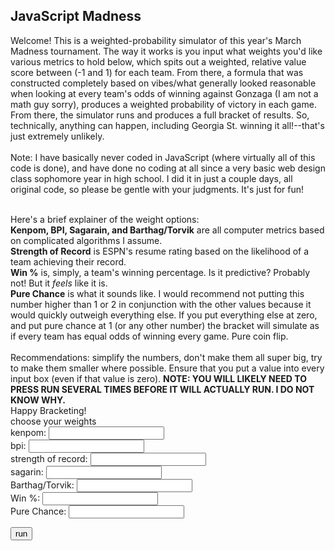 <html>
<body>

<h2>JavaScript Madness</h2>

<p>
Welcome!  This is a weighted-probability simulator of this year's March Madness tournament.  The way it works is you input what weights you'd like various metrics to hold below, which spits out a weighted, relative value score between (-1 and 1) for each team.  From there, a formula that was constructed completely based on vibes/what generally looked reasonable when looking at every team's odds of winning against Gonzaga (I am not a math guy sorry), produces a weighted probability of victory in each game.  From there, the simulator runs and produces a full bracket of results.  So, technically, anything can happen, including Georgia St. winning it all!--that's just extremely unlikely.  </br></br>
Note: I have basically never coded in JavaScript (where virtually all of this code is done), and have done no coding at all since a very basic web design class sophomore year in high school.  I did it in just a couple days, all original code, so please be gentle with your judgments.  It's just for fun! </br></br>

Here's a brief explainer of the weight options: </br>
	<b> Kenpom, BPI, Sagarain, and Barthag/Torvik</b> are all computer metrics based on complicated algorithms I assume. </br>
	<b>Strength of Record</b> is ESPN's resume rating based on the likelihood of a team achieving their record. </br>
	<b>Win %</b> is, simply, a team's winning percentage.  Is it predictive?  Probably not!  But it <i> feels </i> like it is. </br>
	<b>Pure Chance</b> is what it sounds like.  I would recommend not putting this number higher than 1 or 2 in conjunction with the other values because it would quickly outweigh everything else.  If you put everything else at zero, and put pure chance at 1 (or any other number) the bracket will simulate as if every team has equal odds of winning every game.  Pure coin flip. </br></br>
	Recommendations: simplify the numbers, don't make them all super big, try to make them smaller where possible.  Ensure that you put a value into every input box (even if that value is zero).  <b> NOTE: YOU WILL LIKELY NEED TO PRESS RUN SEVERAL TIMES BEFORE IT WILL ACTUALLY RUN.  I DO NOT KNOW WHY. </b> </br>
	Happy Bracketing! </br>
choose your weights </br>
	kenpom: <input id="k" type="number"> </br>
	bpi: <input id="b" type="number"> </br>
	strength of record: <input id="sor" type="number"> </br>
	sagarin: <input id="sag" type="number"> </br>
	Barthag/Torvik: <input id="t" type="number"> </br>
	Win %: <input id="w" type="number"> </br>
	Pure Chance: <input id="c" type="number"> </br>
</p>

<button onclick="run()">run</button> 

<p id="demo"></p>

<script>

function run() {
function value(x1, x2, x3, x4, x5, x6) {
	return (x1*k + x2*b + x3*sor + x4*sag + x5*t + x6*w + c*1)/(k*1 + b*1 + sor*1 + sag*1 + t*1 + w*1 + c*1) + 1
}
function prob(p1, p2) {
	return [((p1)/(p1 + p2))**(1 + (p1 - p2)*((p1 - p2)*3.2))]
}
var k;
k = document.getElementById("k").value;
var b;
b = document.getElementById("b").value;
var sor;
sor = document.getElementById("sor").value;
var sag;
sag = document.getElementById("sag").value;
var t;
t = document.getElementById("t").value;
var w;
w = document.getElementById("w").value;
var c;
c = document.getElementById("c").value;
const WestOne = {name: "Gonzaga", kenpom: 1, bpi: 1, sor: 0.93, sag: 1, barthag: 1, wins: 0.896552};
const WestSixteen = {name: "Georgia State", kenpom: -0.256255, bpi: -0.378571, sor: -0.38, sag: 0.152009, barthag: 0.202854, wins: 0.642857};
const WestEight = {name: "Boise State", kenpom: 0.331719, bpi: 0.107143, sor: 0.64, sag: 0.52881, barthag: 0.770234, wins: 0.794118};
const WestNine = {name: "Memphis", kenpom: 0.324052, bpi: 0.328571, sor: 0.61, sag: 0.599318, barthag: 0.821407, wins: 0.677419};
const WestFive = {name: "UCONN", kenpom: 0.449556, bpi: 0.492857, sor: 0.78, sag: 0.677407, barthag: 0.809786, wins: 0.71875};
const WestTwelve = {name: "New Mexico State", kenpom: 0.077078, bpi: -0.25, sor: 0.32, sag: 0.347991, barthag: 0.522936, wins: 0.8125};
const WestFour = {name: "Arkansas", kenpom: 0.437046, bpi: 0.414286, sor: 0.84, sag: 0.673995, barthag: 0.829969, wins: 0.757576};
const WestThirteen = {name: "Vermont", kenpom: 0.196933, bpi: 0.228571, sor: 0.29, sag: 0.370735, barthag: 0.628338, wins: 0.848485};
const WestSix = {name: "Alabama", kenpom: 0.370056, bpi: 0.378571, sor: 0.73, sag: 0.633813, barthag: 0.779409, wins: 0.59375};
const WestElevena = {name: "Rutgers", kenpom: 0.107748, bpi: 0.021429, sor: 0.46, sag: 0.453753, barthag: 0.578186, wins: 0.580645};
const WestElevenb = {name: "Notre Dame", kenpom: 0.219532, bpi: 0.164286, sor: 0.62, sag: 0.475739, barthag: 0.713354, wins: 0.6875};
const WestThree = {name: "Texas Tech", kenpom: 0.663842, bpi: 0.65, sor: 0.88, sag: 0.760425, barthag: 0.933129, wins: 0.735294};
const WestFourteen = {name: "Montana State", kenpom: -0.176755, bpi: -0.442857, sor: -0.12, sag: 0.141395, barthag: 0.16738, wins: 0.794118};
const WestSeven = {name: "Michigan State", kenpom: 0.269572, bpi: 0.257143, sor: 0.77, sag: 0.590978, barthag: 0.728848, wins: 0.647059};
const WestTen = {name: "Davidson", kenpom: 0.266747, bpi: 0.157143, sor: 0.66, sag: 0.464367, barthag: 0.683384, wins: 0.818182};
const WestTwo = {name: "Duke", kenpom: 0.626312, bpi: 0.678571, sor: 0.89, sag: 0.77862, barthag: 0.920082, wins: 0.823529};
const WestFifteen = {name: "CS Fullerton", kenpom: -0.245763, bpi: -0.507143, sor: -0.49, sag: 0.101213, barthag: -0.014475, wins: 0.677419};
const EastOne = {name: "Baylor", kenpom: .731638, bpi: .757143, sor: .96, sag: .835102, barthag: .936188, wins: .8125};
const EastSixteen = {name: "Norfolk State", kenpom: -.324455, bpi: -.364286, sor: -.19, sag: .021607, barthag: -.027523, wins: .8};
const EastEight = {name: "North Carolina", kenpom: .317191, bpi: .3, sor: .81, sag: .596285, barthag: .75474, wins: .727273};
const EastNine = {name: "Marquette", kenpom: .234463, bpi: .121429, sor: .56, sag: .485974, barthag: .672987, wins: .59375};
const EastFive = {name: "St. Mary's", kenpom: .468927, bpi: .335714, sor: .76, sag: .604246, barthag: .855657, wins: .606061};
const EastTwelvea = {name: "Indiana", kenpom: .272397, bpi: .257143, sor: .52, sag: .59022, barthag: .806728, wins: .78125};
const EastTwelveb = {name: "Wyoming", kenpom: .198144, bpi: -.2, sor: .47, sag: .375663, barthag: .609378, wins: .757576};
const EastFour = {name: "UCLA", kenpom: .672316, bpi: .685714, sor: .85, sag: .777862, barthag: .918451, wins: .78125};
const EastThirteen = {name: "Akron", kenpom: -.189669, bpi: -.192857, sor: -.12, sag: .169067, barthag: .202854, wins: .727273};
const EastSix = {name: "Texas", kenpom: .49314, bpi: .492857, sor: .75, sag: .668309, barthag: .868502, wins: .65625};
const EastEleven = {name: "Virginia Tech", kenpom: .390234, bpi: .442857, sor: .58, sag: .596664, barthag: .820387, wins: .657143};
const EastThree = {name: "Purdue", kenpom: .569007, bpi: .678571, sor: .91, sag: .795679, barthag: .907238, wins: .766667};
const EastFourteen = {name: "Yale", kenpom: -.240517, bpi: -.414286, sor: -.3, sag: .168688, barthag: .151886, wins: .6333333};
const EastSeven = {name: "Murray State", kenpom: .330912, bpi: .278571, sor: .79, sag: .423427, barthag: .71682, wins: .9375};
const EastTen = {name: "San Francisco", kenpom: .410815, bpi: .271429, sor: .5, sag: .562926, barthag: .820795, wins: .727273};
const EastTwo = {name: "Kentucky", kenpom: .742534, bpi: .792857, sor: .95, sag: .8116, barthag: .924771, wins: .787879};
const EastFifteen = {name: "St. Peter's", kenpom: -.157789, bpi: -.228571, sor: -.28, sag: .168309, barthag: .274414, wins: .633333};
const SouthOne = {name: "Arizona", kenpom: .767554, bpi: .807143, sor: .98, sag: .874526, barthag: .930479, wins: .911765};
const SouthSixteena = {name: "Bryant", kenpom: -.368846, bpi: -.478571, sor: -.29, sag: -.001137, barthag: .002446, wins: .709677};
const SouthSixteenb = {name: "Wright State", kenpom: -.365617, bpi: -.442857, sor: -.95, sag: 0.058757, barthag: -.078491, wins: .617647};
const SouthEight = {name: "Seton Hall", kenpom: .273608, bpi: .242857, sor: .69, sag: .559515, barthag: .686239, wins: .677419};
const SouthNine = {name: "TCU", kenpom: .271186, bpi: .185714, sor: .72, sag: .506444, barthag: .727829, wins: .684211};
const SouthFive = {name: "Houston", kenpom: .738902, bpi: .892857, sor: .86, sag: .808567, barthag: .96473, wins: .852941};
const SouthTwelve = {name: "UAB", kenpom: .235674, bpi: .178571, sor: .38, sag: .484458, barthag: .655657, wins: .794118};
const SouthFour = {name: "Illinois", kenpom: .460048, bpi: .542857, sor: .82, sag: .728203, barthag: .86055, wins: .709677};
const SouthThirteen = {name: "Chattanooga", kenpom: .124294, bpi: .078571, sor: .71, sag: .539424, barthag: .704383, wins: .794118};
const SouthSix = {name: "Colorado State", kenpom: .309524, bpi: -.007143, sor: .71, sag: .539424, barthag: .704383, wins: .833333};
const SouthEleven = {name: "Michigan", kenpom: .301049, bpi: .285714, sor: .55, sag: .607657, barthag: .790418, wins: .548387};
const SouthThree = {name: "Tennessee", kenpom: .688055, bpi: .8, sor: .97, sag: .788855, barthag: .931091, wins: .787879};
const SouthFourteen = {name: "Longwood", kenpom: -.230428, bpi: -.328571, sor: 0, sag: .085671, barthag: .183078, wins: .8125};
const SouthSeven = {name: "Ohio State", kenpom: .30791, bpi: .335714, sor: .65, sag: .632676, barthag: .770642, wins: .6333333};
const SouthTen = {name: "Loyola Chicago", kenpom: .383374, bpi: .335714, sor: .52, sag: .556861, barthag: .742304, wins: .78125};
const SouthTwo = {name: "Villanova", kenpom: .642454, bpi: .757143, sor: .92, sag: .778999, barthag: .912742, wins: .787879};
const SouthFifteen = {name: "Delaware", kenpom: -.238499, bpi: 0.407143, sor: -.36, sag: .129265, barthag: .219368, wins: .647059};
const MidwestOne = {name: "Kansas", kenpom: .698144, bpi: .7, sor: .99, sag: .832828, barthag: .94577, wins: .823529};
const MidwestSixteena = {name: "Texas Southern", kenpom: -.384181, bpi: -.514286, sor: -.84, sag: -.00417, barthag: -.076656, wins: .6};
const MidwestSixteenb = {name: "Texas A&M - Corpus Christi", kenpom: -.585149, bpi: 0.735714, sor: -1.07, sag: -.132676, barthag: -.322528, wins: .676471};
const MidwestEight = {name: "San Diego State", kenpom: .401937, bpi: .285714, sor: .6, sag: .559136, barthag: .798165, wins: .741935};
const MidwestNine = {name: "Creighton", kenpom: .213075, bpi: .057143, sor: .68, sag: .485974, barthag: .656269, wins: .666667};
const MidwestFive = {name: "Iowa", kenpom: .619048, bpi: .642857, sor: .83, sag: .768006, barthag: .911111, wins: .742857};
const MidwestTwelve = {name: "Richmond", kenpom: .066182, bpi: .042857, sor: .3, sag: .403715, barthag: .685005, wins: .833333};
const MidwestFour = {name: "Providence", kenpom: .229621, bpi: .207143, sor: .87, sag: .543215, barthag: .695005, wins: .833333};
const MidwestThirteen = {name: "South Dakota State", kenpom: .131154, bpi: .085714, sor: .59, sag: .3999924, barthag: .582875, wins: .882353};
const MidwestSix = {name: "LSU", kenpom: .439467, bpi: .535714, sor: .74, sag: .682335, barthag: .806723, wins: .666667};
const MidwestEleven = {name: "Iowa State", kenpom: .232446, bpi: .142857, sor: .7, sag: .465125, barthag: .68318, wins: .625};
const MidwestThree = {name: "Wisconsin", kenpom: .298224, bpi: .292857, sor: .9, sag: .595527, barthag: .773293, wins: .774194};
const MidwestFourteen = {name: "Colgate", kenpom: -.16021, bpi: -.207143, sor: -.53, sag: .182335, barthag: .221203, wins: .676471};
const MidwestSeven = {name: "USC", kenpom: .252623, bpi: .214286, sor: .8, sag: .576573, barthag: .649541, wins: .757576};
const MidwestTen = {name: "Miami (Fl)", kenpom: .178773, bpi: .1, sor: .67, sag: .431766, barthag: .661366, wins: .714286};
const MidwestTwo = {name: "Auburn", kenpom: .656174, bpi: .657143, sor: .94, sag: .764973, barthag: .911315, wins: .84375};
const MidwestFifteen = {name: "Jacksonville State", kenpom: -.240113, bpi: -.307143, sor: -.4, sag: .142153, barthag: .155148, wins: .677419};
let W1n = WestOne.name;
let W1kp = WestOne.kenpom;
let W1bpi = WestOne.bpi;
let W1sor = WestOne.sor;
let W1sag = WestOne.sag;
let W1barthag = WestOne.barthag;
let W1wins = WestOne.wins;
let W1val = value(W1kp, W1bpi, W1sor, W1sag, W1barthag, W1wins);
let W16n = WestSixteen.name;
let W16kp = WestSixteen.kenpom;
let W16bpi = WestSixteen.bpi;
let W16sor = WestSixteen.sor;
let W16sag = WestSixteen.sag;
let W16barthag = WestSixteen.barthag;
let W16wins = WestSixteen.wins;
let W16val = value(W16kp, W16bpi, W16sor, W16sag, W16barthag, W16wins);
let W8n = WestEight.name;
let W8kp = WestEight.kenpom;
let W8bpi = WestEight.bpi;
let W8sor = WestEight.sor;
let W8sag = WestEight.sag;
let W8barthag = WestEight.barthag;
let W8wins = WestEight.wins;
let W8val = value(W8kp, W8bpi, W8sor, W8sag, W8barthag, W8wins);
let W9n = WestNine.name;
let W9kp = WestNine.kenpom;
let W9bpi = WestNine.bpi;
let W9sor = WestNine.sor;
let W9sag = WestNine.sag;
let W9barthag = WestNine.barthag;
let W9wins = WestNine.wins;
let W9val = value(W9kp, W9bpi, W9sor, W9sag, W9barthag, W9wins);
let W5n = WestFive.name;
let W5kp = WestFive.kenpom;
let W5bpi = WestFive.bpi;
let W5sor = WestFive.sor;
let W5sag = WestFive.sag;
let W5barthag = WestFive.barthag;
let W5wins = WestFive.wins;
let W5val = value(W5kp, W5bpi, W5sor, W5sag, W5barthag, W5wins);
let W12n = WestTwelve.name;
let W12kp = WestTwelve.kenpom;
let W12bpi = WestTwelve.bpi;
let W12sor = WestTwelve.sor;
let W12sag = WestTwelve.sag;
let W12barthag = WestTwelve.barthag;
let W12wins = WestTwelve.wins;
let W12val = value(W12kp, W12bpi, W12sor, W12sag, W12barthag, W12wins);
let W4n = WestFour.name;
let W4kp = WestFour.kenpom;
let W4bpi = WestFour.bpi;
let W4sor = WestFour.sor;
let W4sag = WestFour.sag;
let W4barthag = WestFour.barthag;
let W4wins = WestFour.wins;
let W4val = value(W4kp, W4bpi, W4sor, W4sag, W4barthag, W4wins);
let W13n = WestThirteen.name;
let W13kp = WestThirteen.kenpom;
let W13bpi = WestThirteen.bpi;
let W13sor = WestThirteen.sor;
let W13sag = WestThirteen.sag;
let W13barthag = WestThirteen.barthag;
let W13wins = WestThirteen.wins;
let W13val = value(W13kp, W13bpi, W13sor, W13sag, W13barthag, W13wins);
let W6n = WestSix.name;
let W6kp = WestSix.kenpom;
let W6bpi = WestSix.bpi;
let W6sor = WestSix.sor;
let W6sag = WestSix.sag;
let W6barthag = WestSix.barthag;
let W6wins = WestSix.wins;
let W6val = value(W6kp, W6bpi, W6sor, W6sag, W6barthag, W6wins);
let W11an = WestElevena.name;
let W11akp = WestElevena.kenpom;
let W11abpi = WestElevena.bpi;
let W11asor = WestElevena.sor;
let W11asag = WestElevena.sag;
let W11abarthag = WestElevena.barthag;
let W11awins = WestElevena.wins;
let W11aval = value(W11akp, W11abpi, W11asor, W11asag, W11abarthag, W11awins);
let W11bn = WestElevenb.name;
let W11bkp = WestElevenb.kenpom;
let W11bbpi = WestElevenb.bpi;
let W11bsor = WestElevenb.sor;
let W11bsag = WestElevenb.sag;
let W11bbarthag = WestElevenb.barthag;
let W11bwins = WestElevenb.wins;
let W11bval = value(W11bkp, W11bbpi, W11bsor, W11bsag, W11bbarthag, W11bwins);
let W3n = WestThree.name;
let W3kp = WestThree.kenpom;
let W3bpi = WestThree.bpi;
let W3sor = WestThree.sor;
let W3sag = WestThree.sag;
let W3barthag = WestThree.barthag;
let W3wins = WestThree.wins;
let W3val = value(W3kp, W3bpi, W3sor, W3sag, W3barthag, W3wins);
let W14n = WestFourteen.name;
let W14kp = WestFourteen.kenpom;
let W14bpi = WestFourteen.bpi;
let W14sor = WestFourteen.sor;
let W14sag = WestFourteen.sag;
let W14barthag = WestFourteen.barthag;
let W14wins = WestFourteen.wins;
let W14val = value(W14kp, W14bpi, W14sor, W14sag, W14barthag, W14wins);
let W7n = WestSeven.name;
let W7kp = WestSeven.kenpom;
let W7bpi = WestSeven.bpi;
let W7sor = WestSeven.sor;
let W7sag = WestSeven.sag;
let W7barthag = WestSeven.barthag;
let W7wins = WestSeven.wins;
let W7val = value(W7kp, W7bpi, W7sor, W7sag, W7barthag, W7wins);
let W10n = WestTen.name;
let W10kp = WestTen.kenpom;
let W10bpi = WestTen.bpi;
let W10sor = WestTen.sor;
let W10sag = WestTen.sag;
let W10barthag = WestTen.barthag;
let W10wins = WestTen.wins;
let W10val = value(W10kp, W10bpi, W10sor, W10sag, W10barthag, W10wins);
let W2n = WestTwo.name;
let W2kp = WestTwo.kenpom;
let W2bpi = WestTwo.bpi;
let W2sor = WestTwo.sor;
let W2sag = WestTwo.sag;
let W2barthag = WestTwo.barthag;
let W2wins = WestTwo.wins;
let W2val = value(W2kp, W2bpi, W2sor, W2sag, W2barthag, W2wins);
let W15n = WestFifteen.name;
let W15kp = WestFifteen.kenpom;
let W15bpi = WestFifteen.bpi;
let W15sor = WestFifteen.sor;
let W15sag = WestFifteen.sag;
let W15barthag = WestFifteen.barthag;
let W15wins = WestFifteen.wins;
let W15val = value(W15kp, W15bpi, W15sor, W15sag, W15barthag, W15wins);

let E1n = EastOne.name;
let E1kp = EastOne.kenpom;
let E1bpi = EastOne.bpi;
let E1sor = EastOne.sor;
let E1sag = EastOne.sag;
let E1barthag = EastOne.barthag;
let E1wins = EastOne.wins;
let E1val = value(E1kp, E1bpi, E1sor, E1sag, E1barthag, E1wins);
let E16n = EastSixteen.name;
let E16kp = EastSixteen.kenpom;
let E16bpi = EastSixteen.bpi;
let E16sor = EastSixteen.sor;
let E16sag = EastSixteen.sag;
let E16barthag = EastSixteen.barthag;
let E16wins = EastSixteen.wins;
let E16val = value(E16kp, E16bpi, E16sor, E16sag, E16barthag, E16wins);
let E8n = EastEight.name;
let E8kp = EastEight.kenpom;
let E8bpi = EastEight.bpi;
let E8sor = EastEight.sor;
let E8sag = EastEight.sag;
let E8barthag = EastEight.barthag;
let E8wins = EastEight.wins;
let E8val = value(E8kp, E8bpi, E8sor, E8sag, E8barthag, E8wins);
let E9n = EastNine.name;
let E9kp = EastNine.kenpom;
let E9bpi = EastNine.bpi;
let E9sor = EastNine.sor;
let E9sag = EastNine.sag;
let E9barthag = EastNine.barthag;
let E9wins = EastNine.wins;
let E9val = value(E9kp, E9bpi, E9sor, E9sag, E9barthag, E9wins);
let E5n = EastFive.name;
let E5kp = EastFive.kenpom;
let E5bpi = EastFive.bpi;
let E5sor = EastFive.sor;
let E5sag = EastFive.sag;
let E5barthag = EastFive.barthag;
let E5wins = EastFive.wins;
let E5val = value(E5kp, E5bpi, E5sor, E5sag, E5barthag, E5wins);
let E12an = EastTwelvea.name;
let E12akp = EastTwelvea.kenpom;
let E12abpi = EastTwelvea.bpi;
let E12asor = EastTwelvea.sor;
let E12asag = EastTwelvea.sag;
let E12abarthag = EastTwelvea.barthag;
let E12awins = EastTwelvea.wins;
let E12aval = value(E12akp, E12abpi, E12asor, E12asag, E12abarthag, E12awins);
let E12bn = EastTwelveb.name;
let E12bkp = EastTwelveb.kenpom;
let E12bbpi = EastTwelveb.bpi;
let E12bsor = EastTwelveb.sor;
let E12bsag = EastTwelveb.sag;
let E12bbarthag = EastTwelveb.barthag;
let E12bwins = EastTwelveb.wins;
let E12bval = value(E12bkp, E12bbpi, E12bsor, E12bsag, E12bbarthag, E12bwins);
let E4n = EastFour.name;
let E4kp = EastFour.kenpom;
let E4bpi = EastFour.bpi;
let E4sor = EastFour.sor;
let E4sag = EastFour.sag;
let E4barthag = EastFour.barthag;
let E4wins = EastFour.wins;
let E4val = value(E4kp, E4bpi, E4sor, E4sag, E4barthag, E4wins);
let E13n = EastThirteen.name;
let E13kp = EastThirteen.kenpom;
let E13bpi = EastThirteen.bpi;
let E13sor = EastThirteen.sor;
let E13sag = EastThirteen.sag;
let E13barthag = EastThirteen.barthag;
let E13wins = EastThirteen.wins;
let E13val = value(E13kp, E13bpi, E13sor, E13sag, E13barthag, E13wins);
let E6n = EastSix.name;
let E6kp = EastSix.kenpom;
let E6bpi = EastSix.bpi;
let E6sor = EastSix.sor;
let E6sag = EastSix.sag;
let E6barthag = EastSix.barthag;
let E6wins = EastSix.wins;
let E6val = value(E6kp, E6bpi, E6sor, E6sag, E6barthag, E6wins);
let E11n = EastEleven.name;
let E11kp = EastEleven.kenpom;
let E11bpi = EastEleven.bpi;
let E11sor = EastEleven.sor;
let E11sag = EastEleven.sag;
let E11barthag = EastEleven.barthag;
let E11wins = EastEleven.wins;
let E11val = value(E11kp, E11bpi, E11sor, E11sag, E11barthag, E11wins);
let E3n = EastThree.name;
let E3kp = EastThree.kenpom;
let E3bpi = EastThree.bpi;
let E3sor = EastThree.sor;
let E3sag = EastThree.sag;
let E3barthag = EastThree.barthag;
let E3wins = EastThree.wins;
let E3val = value(E3kp, E3bpi, E3sor, E3sag, E3barthag, E3wins);
let E14n = EastFourteen.name;
let E14kp = EastFourteen.kenpom;
let E14bpi = EastFourteen.bpi;
let E14sor = EastFourteen.sor;
let E14sag = EastFourteen.sag;
let E14barthag = EastFourteen.barthag;
let E14wins = EastFourteen.wins;
let E14val = value(E14kp, E14bpi, E14sor, E14sag, E14barthag, E14wins);
let E7n = EastSeven.name;
let E7kp = EastSeven.kenpom;
let E7bpi = EastSeven.bpi;
let E7sor = EastSeven.sor;
let E7sag = EastSeven.sag;
let E7barthag = EastSeven.barthag;
let E7wins = EastSeven.wins;
let E7val = value(E7kp, E7bpi, E7sor, E7sag, E7barthag, E7wins);
let E10n = EastTen.name;
let E10kp = EastTen.kenpom;
let E10bpi = EastTen.bpi;
let E10sor = EastTen.sor;
let E10sag = EastTen.sag;
let E10barthag = EastTen.barthag;
let E10wins = EastTen.wins;
let E10val = value(E10kp, E10bpi, E10sor, E10sag, E10barthag, E10wins);
let E2n = EastTwo.name;
let E2kp = EastTwo.kenpom;
let E2bpi = EastTwo.bpi;
let E2sor = EastTwo.sor;
let E2sag = EastTwo.sag;
let E2barthag = EastTwo.barthag;
let E2wins = EastTwo.wins;
let E2val = value(E2kp, E2bpi, E2sor, E2sag, E2barthag, E2wins);
let E15n = EastFifteen.name;
let E15kp = EastFifteen.kenpom;
let E15bpi = EastFifteen.bpi;
let E15sor = EastFifteen.sor;
let E15sag = EastFifteen.sag;
let E15barthag = EastFifteen.barthag;
let E15wins = EastFifteen.wins;
let E15val = value(E15kp, E15bpi, E15sor, E15sag, E15barthag, E15wins);
let S1n = SouthOne.name;
let S1kp = SouthOne.kenpom;
let S1bpi = SouthOne.bpi;
let S1sor = SouthOne.sor;
let S1sag = SouthOne.sag;
let S1barthag = SouthOne.barthag;
let S1wins = SouthOne.wins;
let S1val = value(S1kp, S1bpi, S1sor, S1sag, S1barthag, S1wins);
let S16an = SouthSixteena.name;
let S16akp = SouthSixteena.kenpom;
let S16abpi = SouthSixteena.bpi;
let S16asor = SouthSixteena.sor;
let S16asag = SouthSixteena.sag;
let S16abarthag = SouthSixteena.barthag;
let S16awins = SouthSixteena.wins;
let S16aval = value(S16akp, S16abpi, S16asor, S16asag, S16abarthag, S16awins);
let S16bn = SouthSixteenb.name;
let S16bkp = SouthSixteenb.kenpom;
let S16bbpi = SouthSixteenb.bpi;
let S16bsor = SouthSixteenb.sor;
let S16bsag = SouthSixteenb.sag;
let S16bbarthag = SouthSixteenb.barthag;
let S16bwins = SouthSixteenb.wins;
let S16bval = value(S16bkp, S16bbpi, S16bsor, S16bsag, S16bbarthag, S16bwins);
let S8n = SouthEight.name;
let S8kp = SouthEight.kenpom;
let S8bpi = SouthEight.bpi;
let S8sor = SouthEight.sor;
let S8sag = SouthEight.sag;
let S8barthag = SouthEight.barthag;
let S8wins = SouthEight.wins;
let S8val = value(S8kp, S8bpi, S8sor, S8sag, S8barthag, S8wins);
let S9n = SouthNine.name;
let S9kp = SouthNine.kenpom;
let S9bpi = SouthNine.bpi;
let S9sor = SouthNine.sor;
let S9sag = SouthNine.sag;
let S9barthag = SouthNine.barthag;
let S9wins = SouthNine.wins;
let S9val = value(S9kp, S9bpi, S9sor, S9sag, S9barthag, S9wins);
let S5n = SouthFive.name;
let S5kp = SouthFive.kenpom;
let S5bpi = SouthFive.bpi;
let S5sor = SouthFive.sor;
let S5sag = SouthFive.sag;
let S5barthag = SouthFive.barthag;
let S5wins = SouthFive.wins;
let S5val = value(S5kp, S5bpi, S5sor, S5sag, S5barthag, S5wins);
let S12n = SouthTwelve.name;
let S12kp = SouthTwelve.kenpom;
let S12bpi = SouthTwelve.bpi;
let S12sor = SouthTwelve.sor;
let S12sag = SouthTwelve.sag;
let S12barthag = SouthTwelve.barthag;
let S12wins = SouthTwelve.wins;
let S12val = value(S12kp, S12bpi, S12sor, S12sag, S12barthag, S12wins);
let S4n = SouthFour.name;
let S4kp = SouthFour.kenpom;
let S4bpi = SouthFour.bpi;
let S4sor = SouthFour.sor;
let S4sag = SouthFour.sag;
let S4barthag = SouthFour.barthag;
let S4wins = SouthFour.wins;
let S4val = value(S4kp, S4bpi, S4sor, S4sag, S4barthag, S4wins);
let S13n = SouthThirteen.name;
let S13kp = SouthThirteen.kenpom;
let S13bpi = SouthThirteen.bpi;
let S13sor = SouthThirteen.sor;
let S13sag = SouthThirteen.sag;
let S13barthag = SouthThirteen.barthag;
let S13wins = SouthThirteen.wins;
let S13val = value(S13kp, S13bpi, S13sor, S13sag, S13barthag, S13wins);
let S6n = SouthSix.name;
let S6kp = SouthSix.kenpom;
let S6bpi = SouthSix.bpi;
let S6sor = SouthSix.sor;
let S6sag = SouthSix.sag;
let S6barthag = SouthSix.barthag;
let S6wins = SouthSix.wins;
let S6val = value(S6kp, S6bpi, S6sor, S6sag, S6barthag, S6wins);
let S11n = SouthEleven.name;
let S11kp = SouthEleven.kenpom;
let S11bpi = SouthEleven.bpi;
let S11sor = SouthEleven.sor;
let S11sag = SouthEleven.sag;
let S11barthag = SouthEleven.barthag;
let S11wins = SouthEleven.wins;
let S11val = value(S11kp, S11bpi, S11sor, S11sag, S11barthag, S11wins);
let S3n = SouthThree.name;
let S3kp = SouthThree.kenpom;
let S3bpi = SouthThree.bpi;
let S3sor = SouthThree.sor;
let S3sag = SouthThree.sag;
let S3barthag = SouthThree.barthag;
let S3wins = SouthThree.wins;
let S3val = value(S3kp, S3bpi, S3sor, S3sag, S3barthag, S3wins);
let S14n = SouthFourteen.name;
let S14kp = SouthFourteen.kenpom;
let S14bpi = SouthFourteen.bpi;
let S14sor = SouthFourteen.sor;
let S14sag = SouthFourteen.sag;
let S14barthag = SouthFourteen.barthag;
let S14wins = SouthFourteen.wins;
let S14val = value(S14kp, S14bpi, S14sor, S14sag, S14barthag, S14wins);
let S7n = SouthSeven.name;
let S7kp = SouthSeven.kenpom;
let S7bpi = SouthSeven.bpi;
let S7sor = SouthSeven.sor;
let S7sag = SouthSeven.sag;
let S7barthag = SouthSeven.barthag;
let S7wins = SouthSeven.wins;
let S7val = value(S7kp, S7bpi, S7sor, S7sag, S7barthag, S7wins);
let S10n = SouthTen.name;
let S10kp = SouthTen.kenpom;
let S10bpi = SouthTen.bpi;
let S10sor = SouthTen.sor;
let S10sag = SouthTen.sag;
let S10barthag = SouthTen.barthag;
let S10wins = SouthTen.wins;
let S10val = value(S10kp, S10bpi, S10sor, S10sag, S10barthag, S10wins);
let S2n = SouthTwo.name;
let S2kp = SouthTwo.kenpom;
let S2bpi = SouthTwo.bpi;
let S2sor = SouthTwo.sor;
let S2sag = SouthTwo.sag;
let S2barthag = SouthTwo.barthag;
let S2wins = SouthTwo.wins;
let S2val = value(S2kp, S2bpi, S2sor, S2sag, S2barthag, S2wins);
let S15n = SouthFifteen.name;
let S15kp = SouthFifteen.kenpom;
let S15bpi = SouthFifteen.bpi;
let S15sor = SouthFifteen.sor;
let S15sag = SouthFifteen.sag;
let S15barthag = SouthFifteen.barthag;
let S15wins = SouthFifteen.wins;
let S15val = value(S15kp, S15bpi, S15sor, S15sag, S15barthag, S15wins);
let MW1n = MidwestOne.name;
let MW1kp = MidwestOne.kenpom;
let MW1bpi = MidwestOne.bpi;
let MW1sor = MidwestOne.sor;
let MW1sag = MidwestOne.sag;
let MW1barthag = MidwestOne.barthag;
let MW1wins = MidwestOne.wins;
let MW1val = value(S1kp, MW1bpi, MW1sor, MW1sag, MW1barthag, MW1wins);
let MW16an = MidwestSixteena.name;
let MW16akp = MidwestSixteena.kenpom;
let MW16abpi = MidwestSixteena.bpi;
let MW16asor = MidwestSixteena.sor;
let MW16asag = MidwestSixteena.sag;
let MW16abarthag = MidwestSixteena.barthag;
let MW16awins = MidwestSixteena.wins;
let MW16aval = value(MW16akp, MW16abpi, MW16asor, MW16asag, MW16abarthag, MW16awins);
let MW16bn = MidwestSixteenb.name;
let MW16bkp = MidwestSixteenb.kenpom;
let MW16bbpi = MidwestSixteenb.bpi;
let MW16bsor = MidwestSixteenb.sor;
let MW16bsag = MidwestSixteenb.sag;
let MW16bbarthag = MidwestSixteenb.barthag;
let MW16bwins = MidwestSixteenb.wins;
let MW16bval = value(MW16bkp, MW16bbpi, MW16bsor, MW16bsag, MW16bbarthag, MW16bwins);
let MW8n = MidwestEight.name;
let MW8kp = MidwestEight.kenpom;
let MW8bpi = MidwestEight.bpi;
let MW8sor = MidwestEight.sor;
let MW8sag = MidwestEight.sag;
let MW8barthag = MidwestEight.barthag;
let MW8wins = MidwestEight.wins;
let MW8val = value(MW8kp, MW8bpi, MW8sor, MW8sag, MW8barthag, MW8wins);
let MW9n = MidwestNine.name;
let MW9kp = MidwestNine.kenpom;
let MW9bpi = MidwestNine.bpi;
let MW9sor = MidwestNine.sor;
let MW9sag = MidwestNine.sag;
let MW9barthag = MidwestNine.barthag;
let MW9wins = MidwestNine.wins;
let MW9val = value(MW9kp, MW9bpi, MW9sor, MW9sag, MW9barthag, MW9wins);
let MW5n = MidwestFive.name;
let MW5kp = MidwestFive.kenpom;
let MW5bpi = MidwestFive.bpi;
let MW5sor = MidwestFive.sor;
let MW5sag = MidwestFive.sag;
let MW5barthag = MidwestFive.barthag;
let MW5wins = MidwestFive.wins;
let MW5val = value(MW5kp, MW5bpi, MW5sor, MW5sag, MW5barthag, MW5wins);
let MW12n = MidwestTwelve.name;
let MW12kp = MidwestTwelve.kenpom;
let MW12bpi = MidwestTwelve.bpi;
let MW12sor = MidwestTwelve.sor;
let MW12sag = MidwestTwelve.sag;
let MW12barthag = MidwestTwelve.barthag;
let MW12wins = MidwestTwelve.wins;
let MW12val = value(MW12kp, MW12bpi, MW12sor, MW12sag, MW12barthag, MW12wins);
let MW4n = MidwestFour.name;
let MW4kp = MidwestFour.kenpom;
let MW4bpi = MidwestFour.bpi;
let MW4sor = MidwestFour.sor;
let MW4sag = MidwestFour.sag;
let MW4barthag = MidwestFour.barthag;
let MW4wins = MidwestFour.wins;
let MW4val = value(MW4kp, MW4bpi, MW4sor, MW4sag, MW4barthag, MW4wins);
let MW13n = MidwestThirteen.name;
let MW13kp = MidwestThirteen.kenpom;
let MW13bpi = MidwestThirteen.bpi;
let MW13sor = MidwestThirteen.sor;
let MW13sag = MidwestThirteen.sag;
let MW13barthag = MidwestThirteen.barthag;
let MW13wins = MidwestThirteen.wins;
let MW13val = value(MW13kp, MW13bpi, MW13sor, MW13sag, MW13barthag, MW13wins);
let MW6n = MidwestSix.name;
let MW6kp = MidwestSix.kenpom;
let MW6bpi = MidwestSix.bpi;
let MW6sor = MidwestSix.sor;
let MW6sag = MidwestSix.sag;
let MW6barthag = MidwestSix.barthag;
let MW6wins = MidwestSix.wins;
let MW6val = value(MW6kp, MW6bpi, MW6sor, MW6sag, MW6barthag, MW6wins);
let MW11n = MidwestEleven.name;
let MW11kp = MidwestEleven.kenpom;
let MW11bpi = MidwestEleven.bpi;
let MW11sor = MidwestEleven.sor;
let MW11sag = MidwestEleven.sag;
let MW11barthag = MidwestEleven.barthag;
let MW11wins = MidwestEleven.wins;
let MW11val = value(MW11kp, MW11bpi, MW11sor, MW11sag, MW11barthag, MW11wins);
let MW3n = MidwestThree.name;
let MW3kp = MidwestThree.kenpom;
let MW3bpi = MidwestThree.bpi;
let MW3sor = MidwestThree.sor;
let MW3sag = MidwestThree.sag;
let MW3barthag = MidwestThree.barthag;
let MW3wins = MidwestThree.wins;
let MW3val = value(MW3kp, MW3bpi, MW3sor, MW3sag, MW3barthag, MW3wins);
let MW14n = MidwestFourteen.name;
let MW14kp = MidwestFourteen.kenpom;
let MW14bpi = MidwestFourteen.bpi;
let MW14sor = MidwestFourteen.sor;
let MW14sag = MidwestFourteen.sag;
let MW14barthag = MidwestFourteen.barthag;
let MW14wins = MidwestFourteen.wins;
let MW14val = value(MW14kp, MW14bpi, MW14sor, MW14sag, MW14barthag, MW14wins);
let MW7n = MidwestSeven.name;
let MW7kp = MidwestSeven.kenpom;
let MW7bpi = MidwestSeven.bpi;
let MW7sor = MidwestSeven.sor;
let MW7sag = MidwestSeven.sag;
let MW7barthag = MidwestSeven.barthag;
let MW7wins = MidwestSeven.wins;
let MW7val = value(MW7kp, MW7bpi, MW7sor, MW7sag, MW7barthag, MW7wins);
let MW10n = MidwestTen.name;
let MW10kp = MidwestTen.kenpom;
let MW10bpi = MidwestTen.bpi;
let MW10sor = MidwestTen.sor;
let MW10sag = MidwestTen.sag;
let MW10barthag = MidwestTen.barthag;
let MW10wins = MidwestTen.wins;
let MW10val = value(MW10kp, MW10bpi, MW10sor, MW10sag, MW10barthag, MW10wins);
let MW2n = MidwestTwo.name;
let MW2kp = MidwestTwo.kenpom;
let MW2bpi = MidwestTwo.bpi;
let MW2sor = MidwestTwo.sor;
let MW2sag = MidwestTwo.sag;
let MW2barthag = MidwestTwo.barthag;
let MW2wins = MidwestTwo.wins;
let MW2val = value(MW2kp, MW2bpi, MW2sor, MW2sag, MW2barthag, MW2wins);
let MW15n = MidwestFifteen.name;
let MW15kp = MidwestFifteen.kenpom;
let MW15bpi = MidwestFifteen.bpi;
let MW15sor = MidwestFifteen.sor;
let MW15sag = MidwestFifteen.sag;
let MW15barthag = MidwestFifteen.barthag;
let MW15wins = MidwestFifteen.wins;
let MW15val = value(MW15kp, MW15bpi, MW15sor, MW15sag, MW15barthag, MW15wins);

let rn0 = [Math.random()];
if (W11aval < W11bval) {
	var r0 = prob(W11aval, W11bval)
	if (r0 > rn0) {
	var winwplayinn = W11an;
	var winwplayinval = W11aval;
	var losswplayinn = W11bn;
} else {
	var winwplayinn = W11bn;
	var winwplayinval = W11bval;
	var losswplayinn = W11an;
}
} else {
	var r0 = prob(W11bval, W11aval)
	if (rn0 > r0) {
	var winwplayinn = W11an;
	var winwplayinval = W11aval;
	var losswplayinn = W11bn;
} else {
	var winwplayinn = W11bn;
	var winwplayinval = W11bval;
	var losswplayinn = W11an;
}
}

let rn1 = [Math.random()];
if (W1val < W16val) {
	var r1 = prob(W1val, W16val)
	if (r1 > rn1) {
	var winw116n = W1n;
	var winw116val = W1val;
	var lossw116n = W16n;
} else {
	var winw116n = W16n;
	var winw116val = W16val;
	var lossw116n = W1n;
}
} else {
	var r1 = prob(W16val, W1val)
	if (rn1 > r1) {
	var winw116n = W1n;
	var winw116val = W1val;
	var lossw116n = W16n;
} else {
	var winw116n = W16n;
	var winw116val = W16val;
	var lossw116n = W1n;
}
}
let rn2 = [Math.random()];
if (W8val < W9val) {
	var r2 = prob(W8val, W9val)
	if (r2 > rn2) {
	var winw89n = W8n;
	var winw89val = W8val;
	var lossw89n = W9n;
} else {
	var winw89n = W9n;
	var winw89val = W9val;
	var lossw89n = W8n;
}
} else {
	var r2 = prob(W9val, W8val)
	if (rn2 > r2) {
	var winw89n = W8n;
	var winw89val = W8val;
	var lossw89n = W9n;
} else {
	var winw89n = W9n;
	var winw89val = W9val;
	var lossw89n = W8n;
}
}
let rn3 = [Math.random()];
if (W5val < W12val) {
	var r3 = prob(W5val, W12val)
	if (r3 > rn3) {
	var winw512n = W5n;
	var winw512val = W5val;
	var lossw512n = W12n;
} else {
	var winw512n = W12n;
	var winw512val = W12val;
	var lossw512n = W5n;
}
} else {
	var r3 = prob(W12val, W5val)
	if (rn3 > r3) {
	var winw512n = W5n;
	var winw512val = W5val;
	var lossw512n = W12n;
} else {
	var winw512n = W12n;
	var winw512val = W12val;
	var lossw512n = W5n;
}
}
let rn4 = [Math.random()];
if (W4val < W13val) {
	var r4 = prob(W4val, W1val)
	if (r4 > rn4) {
	var winw413n = W4n;
	var winw413val = W4val;
	var lossw413n = W13n;
} else {
	var winw413n = W13n;
	var winw413val = W13val;
	var lossw413n = W4n;
}
} else {
	var r4 = prob(W13val, W4val)
	if (rn4 > r4) {
	var winw413n = W4n;
	var winw413val = W4val;
	var lossw413n = W13n;
} else {
	var winw413n = W13n;
	var winw413val = W13val;
	var lossw413n = W4n;
}
}
let rn5 = [Math.random()];
if (W6val < winwplayinval) {
	var r5 = prob(W6val, winwplayinval)
	if (r5 > rn5) {
	var winw611n = W6n;
	var winw611val = W6val;
	var lossw611n = winwplayinn;
} else {
	var winw611n = winwplayinn;
	var winw611val = winwplayinval;
	var lossw611n = W6n;
}
} else {
	var r5 = prob(winwplayinval, W6val)
	if (rn5 > r5) {
	var winw611n = W6n;
	var winw611val = W6val;
	var lossw611n = winwplayinn;
} else {
	var winw611n = winwplayinn;
	var winw611val = winwplayinval;
	var lossw611n = W6n;
}
}
let rn6 = [Math.random()];
if (W3val < W14val) {
	var r6 = prob(W3val, W14val)
	if (r6 > rn6) {
	var winw314n = W3n;
	var winw314val = W3val;
	var lossw314n = W14n;
} else {
	var winw314n = W14n;
	var winw314val = W14val;
	var lossw314n = W3n;
}
} else {
	var r6 = prob(W14val, W3val)
	if (rn6 > r6) {
	var winw314n = W3n;
	var winw314val = W3val;
	var lossw314n = W14n;
} else {
	var winw314n = W14n;
	var winw314val = W14val;
	var lossw314n = W3n;
}
}
let rn7 = [Math.random()];
if (W7val < W10val) {
	var r7 = prob(W7val, W10val)
	if (r7 > rn7) {
	var winw710n = W7n;
	var winw710val = W7val;
	var lossw710n = W10n;
} else {
	var winw710n = W10n;
	var winw710val = W10val;
	var lossw710n = W7n;
}
} else {
	var r7 = prob(W10val, W7val)
	if (rn7 > r7) {
	var winw710n = W7n;
	var winw710val = W7val;
	var lossw710n = W10n;
} else {
	var winw710n = W10n;
	var winw710val = W10val;
	var lossw710n = W7n;
}
}
let rn8 = [Math.random()];
if (W2val < W15val) {
	var r8 = prob(W2val, W15val)
	if (r8 > rn8) {
	var winw215n = W2n;
	var winw215val = W2val;
	var lossw215n = W15n;
} else {
	var winw215n = W15n;
	var winw215val = W15val;
	var lossw215n = W2n;
}
} else {
	var r8 = prob(W15val, W2val)
	if (rn8 > r8) {
	var winw215n = W2n;
	var winw215val = W2val;
	var lossw215n = W15n;
} else {
	var winw215n = W15n;
	var winw215val = W15val;
	var lossw215n = W2n;
}
}

let rn9 = [Math.random()];
if (winw116val < winw89val) {
	var r9 = prob(winw116val, winw89val)
	if (r9 > rn9) {
	var winw18n = winw116n;
	var winw18val = winw116val;
	var lossw18n = winw89n;
} else {
	var winw18n = winw89n;
	var winw18val = winw89val;
	var lossw18n = winw116n;
}
} else {
	var r9 = prob(winw89val, winw116val)
	if (rn9 > r9) {
	var winw18n = winw116n;
	var winw18val = winw116val;
	var lossw18n = winw89n;
} else {
	var winw18n = winw89n;
	var winw18val = winw89val;
	var lossw18n = winw116n;
}
}
let rn10 = [Math.random()];
if (winw512val < winw413val) {
	var r10 = prob(winw512val, winw413val)
	if (r10 > rn10) {
	var winw45n = winw512n;
	var winw45val = winw512val;
	var lossw45n = winw413n;
} else {
	var winw45n = winw413n;
	var winw45val = winw413val;
	var lossw45n = winw512n;
}
} else {
	var r10 = prob(winw413val, winw512val)
	if (rn10 > r10) {
	var winw45n = winw512n;
	var winw45val = winw512val;
	var lossw45n = winw413n;
} else {
	var winw45n = winw413n;
	var winw45val = winw413val;
	var lossw45n = winw512n;
}
}
let rn11 = [Math.random()];
if (winw611val < winw314val) {
	var r11 = prob(winw611val, winw314val)
	if (r11 > rn11) {
	var winw36n = winw611n;
	var winw36val = winw611val;
	var lossw36n = winw314n;
} else {
	var winw36n = winw314n;
	var winw36val = winw314val;
	var lossw36n = winw611n;
}
} else {
	var r11 = prob(winw314val, winw611val)
	if (rn11 > r11) {
	var winw36n = winw611n;
	var winw36val = winw611val;
	var lossw36n = winw314n;
} else {
	var winw36n = winw314n;
	var winw36val = winw314val;
	var lossw36n = winw611n;
}
}
let rn12 = [Math.random()];
if (winw710val < winw215val) {
	var r12 = prob(winw710val, winw215val)
	if (r12 > rn12) {
	var winw27n = winw710n;
	var winw27val = winw710val;
	var lossw27n = winw215n;
} else {
	var winw27n = winw215n;
	var winw27val = winw215val;
	var lossw27n = winw710n;
}
} else {
	var r12 = prob(winw215val, winw710val)
	if (rn12 > r12) {
	var winw27n = winw710n;
	var winw27val = winw710val;
	var lossw27n = winw215n;
} else {
	var winw27n = winw215n;
	var winw27val = winw215val;
	var lossw27n = winw710n;
}
}

let rn13 = [Math.random()];
if (winw18val < winw45val) {
	var r13 = prob(winw18val, winw45val)
	if (r13 > rn13) {
	var winw14n = winw18n;
	var winw14val = winw18val;
	var lossw14n = winw45n;
} else {
	var winw14n = winw45n;
	var winw14val = winw45val;
	var lossw14n = winw18n;
}
} else {
	var r13 = prob(winw45val, winw18val)
	if (rn13 > r13) {
	var winw14n = winw18n;
	var winw14val = winw18val;
	var lossw14n = winw45n;
} else {
	var winw14n = winw45n;
	var winw14val = winw45val;
	var lossw14n = winw18n;
}
}
let rn14 = [Math.random()];
if (winw36val < winw27val) {
	var r14 = prob(winw36val, winw27val)
	if (r14 > rn14) {
	var winw23n = winw36n;
	var winw23val = winw36val;
	var lossw23n = winw27n;
} else {
	var winw23n = winw27n;
	var winw23val = winw27val;
	var lossw23n = winw36n;
}
} else {
	var r14 = prob(winw27val, winw36val)
	if (rn14 > r14) {
	var winw23n = winw36n;
	var winw23val = winw36val;
	var lossw23n = winw27n;
} else {
	var winw23n = winw27n;
	var winw23val = winw27val;
	var lossw23n = winw36n;
}
}
let rn15 = [Math.random()];
if (winw14val < winw23val) {
	var r15 = prob(winw14val, winw23val)
	if (r15 > rn15) {
	var winw12n = winw14n;
	var winw12val = winw14val;
	var lossw12n = winw23n;
} else {
	var winw12n = winw23n;
	var winw12val = winw23val;
	var lossw12n = winw14n;
}
} else {
	var r15 = prob(winw23val, winw14val)
	if (rn15 > r15) {
	var winw12n = winw14n;
	var winw12val = winw14val;
	var lossw12n = winw23n;
} else {
	var winw12n = winw23n;
	var winw12val = winw23val;
	var lossw12n = winw14n;
}
}


let rn0a = [Math.random()];
if (E12aval < E12bval) {
	var r0a = prob(E12aval, E12bval)
	if (r0a > rn0a) {
	var wineplayinn = E12an;
	var wineplayinval = E12aval;
	var losseplayinn = E12bn;
} else {
	var wineplayinn = E12bn;
	var wineplayinval = E12bval;
	var losseplayinn = E12an;
}
} else {
	var r0a = prob(E12bval, E12aval)
	if (rn0a > r0a) {
	var wineplayinn = E12an;
	var wineplayinval = E12aval;
	var losseplayinn = E12bn;
} else {
	var wineplayinn = E12bn;
	var wineplayinval = E12bval;
	var losseplayinn = E12an;
}
}

let rn16 = [Math.random()];
if (E1val < E16val) {
	var r16 = prob(E1val, E16val)
	if (r16 > rn16) {
	var wine116n = E1n;
	var wine116val = E1val;
	var losse116n = E16n;
} else {
	var wine116n = E16n;
	var wine116val = E16val;
	var losse116n = E1n;
}
} else {
	var r16 = prob(E16val, E1val)
	if (rn16 > r16) {
	var wine116n = E1n;
	var wine116val = E1val;
	var losse116n = E16n;
} else {
	var wine116n = E16n;
	var wine116val = E16val;
	var losse116n = E1n;
}
}
let rn17 = [Math.random()];
if (E8val < E9val) {
	var r17 = prob(E8val, E9val)
	if (r17 > rn17) {
	var wine89n = E8n;
	var wine89val = E8val;
	var losse89n = E9n;
} else {
	var wine89n = E9n;
	var wine89val = E9val;
	var losse89n = E8n;
}
} else {
	var r17 = prob(E9val, E8val)
	if (rn17 > r17) {
	var wine89n = E8n;
	var wine89val = E8val;
	var losse89n = E9n;
} else {
	var wine89n = E9n;
	var wine89val = E9val;
	var losse89n = E8n;
}
}
let rn18 = [Math.random()];
if (E5val < wineplayinval) {
	var r18 = prob(E5val, wineplayinval)
	if (r18 > rn18) {
	var wine512n = E5n;
	var wine512val = E5val;
	var losse512n = wineplayinn;
} else {
	var wine512n = wineplayinn;
	var wine512val = wineplayinval;
	var losse512n = E5n;
}
} else {
	var r18 = prob(wineplayinval, E5val)
	if (rn18 > r18) {
	var wine512n = E5n;
	var wine512val = E5val;
	var losse512n = wineplayinn;
} else {
	var wine512n = wineplayinn;
	var wine512val = wineplayinval;
	var losse512n = E5n;
}
}
let rn19 = [Math.random()];
if (E4val < E13val) {
	var r19 = prob(E4val, E1val)
	if (r19 > rn19) {
	var wine413n = E4n;
	var wine413val = E4val;
	var losse413n = E13n;
} else {
	var wine413n = E13n;
	var wine413val = E13val;
	var losse413n = E4n;
}
} else {
	var r19 = prob(E13val, E4val)
	if (rn19 > r19) {
	var wine413n = E4n;
	var wine413val = E4val;
	var losse413n = E13n;
} else {
	var wine413n = E13n;
	var wine413val = E13val;
	var losse413n = E4n;
}
}
let rn20 = [Math.random()];
if (E6val < E11val) {
	var r20 = prob(E6val, E11val)
	if (r20 > rn20) {
	var wine611n = E6n;
	var wine611val = E6val;
	var losse611n = E11n;
} else {
	var wine611n = E11n;
	var wine611val = E11val;
	var losse611n = E6n;
}
} else {
	var r20 = prob(E11val, E6val)
	if (rn20 > r20) {
	var wine611n = E6n;
	var wine611val = E6val;
	var losse611n = E11n;
} else {
	var wine611n = Elln;
	var wine611val = E11val;
	var losse611n = E6n;
}
}
let rn21 = [Math.random()];
if (E3val < E14val) {
	var r21 = prob(E3val, E14val)
	if (r21 > rn21) {
	var wine314n = E3n;
	var wine314val = E3val;
	var losse314n = E14n;
} else {
	var wine314n = E14n;
	var wine314val = E14val;
	var losse314n = E3n;
}
} else {
	var r21 = prob(E14val, E3val)
	if (rn21 > r21) {
	var wine314n = E3n;
	var wine314val = E3val;
	var losse314n = E14n;
} else {
	var wine314n = E14n;
	var wine314val = E14val;
	var losse314n = E3n;
}
}
let rn22 = [Math.random()];
if (E7val < E10val) {
	var r22 = prob(E7val, E10val)
	if (r22 > rn22) {
	var wine710n = E7n;
	var wine710val = E7val;
	var losse710n = E10n;
} else {
	var wine710n = E10n;
	var wine710val = E10val;
	var losse710n = E7n;
}
} else {
	var r22 = prob(E10val, E7val)
	if (rn22 > r22) {
	var wine710n = E7n;
	var wine710val = E7val;
	var losse710n = E10n;
} else {
	var wine710n = E10n;
	var wine710val = E10val;
	var losse710n = E7n;
}
}
let rn23 = [Math.random()];
if (E2val < E15val) {
	var r23 = prob(E2val, E15val)
	if (r23 > rn23) {
	var wine215n = E2n;
	var wine215val = E2val;
	var losse215n = E15n;
} else {
	var wine215n = E15n;
	var wine215val = E15val;
	var losse215n = E2n;
}
} else {
	var r23 = prob(E15val, E2val)
	if (rn23 > r23) {
	var wine215n = E2n;
	var wine215val = E2val;
	var losse215n = E15n;
} else {
	var wine215n = E15n;
	var wine215val = E15val;
	var losse215n = E2n;
}
}

let rn24 = [Math.random()];
if (wine116val < wine89val) {
	var r24 = prob(wine116val, wine89val)
	if (r24 > rn24) {
	var wine18n = wine116n;
	var wine18val = wine116val;
	var losse18n = wine89n;
} else {
	var wine18n = wine89n;
	var wine18val = wine89val;
	var losse18n = wine116n;
}
} else {
	var r24 = prob(wine89val, wine116val)
	if (rn24 > r24) {
	var wine18n = wine116n;
	var wine18val = wine116val;
	var losse18n = wine89n;
} else {
	var wine18n = wine89n;
	var wine18val = wine89val;
	var losse18n = wine116n;
}
}
let rn25 = [Math.random()];
if (wine512val < wine413val) {
	var r25 = prob(wine512val, wine413val)
	if (r25 > rn25) {
	var wine45n = wine512n;
	var wine45val = wine512val;
	var losse45n = wine413n;
} else {
	var wine45n = wine413n;
	var wine45val = wine413val;
	var losse45n = wine512n;
}
} else {
	var r25 = prob(wine413val, wine512val)
	if (rn25 > r25) {
	var wine45n = wine512n;
	var wine45val = wine512val;
	var losse45n = wine413n;
} else {
	var wine45n = wine413n;
	var wine45val = wine413val;
	var losse45n = wine512n;
}
}
let rn26 = [Math.random()];
if (wine611val < wine314val) {
	var r26 = prob(wine611val, wine314val)
	if (r26 > rn26) {
	var wine36n = wine611n;
	var wine36val = wine611val;
	var losse36n = wine314n;
} else {
	var wine36n = wine314n;
	var wine36val = wine314val;
	var losse36n = wine611n;
}
} else {
	var r26 = prob(wine314val, wine611val)
	if (rn26 > r26) {
	var wine36n = wine611n;
	var wine36val = wine611val;
	var losse36n = wine314n;
} else {
	var wine36n = wine314n;
	var wine36val = wine314val;
	var losse36n = wine611n;
}
}
let rn27 = [Math.random()];
if (wine710val < wine215val) {
	var r27 = prob(wine710val, wine215val)
	if (r27 > rn27) {
	var wine27n = wine710n;
	var wine27val = wine710val;
	var losse27n = wine215n;
} else {
	var wine27n = wine215n;
	var wine27val = wine215val;
	var losse27n = wine710n;
}
} else {
	var r27 = prob(wine215val, wine710val)
	if (rn27 > r27) {
	var wine27n = wine710n;
	var wine27val = wine710val;
	var losse27n = wine215n;
} else {
	var wine27n = wine215n;
	var wine27val = wine215val;
	var losse27n = wine710n;
}
}

let rn28 = [Math.random()];
if (wine18val < wine45val) {
	var r28 = prob(wine18val, wine45val)
	if (r28 > rn28) {
	var wine14n = wine18n;
	var wine14val = wine18val;
	var losse14n = wine45n;
} else {
	var wine14n = wine45n;
	var wine14val = wine45val;
	var losse14n = wine18n;
}
} else {
	var r28 = prob(wine45val, wine18val)
	if (rn28 > r28) {
	var wine14n = wine18n;
	var wine14val = wine18val;
	var losse14n = wine45n;
} else {
	var wine14n = wine45n;
	var wine14val = wine45val;
	var losse14n = wine18n;
}
}
let rn29 = [Math.random()];
if (wine36val < wine27val) {
	var r29 = prob(wine36val, wine27val)
	if (r29 > rn29) {
	var wine23n = wine36n;
	var wine23val = wine36val;
	var losse23n = wine27n;
} else {
	var wine23n = wine27n;
	var wine23val = wine27val;
	var losse23n = wine36n;
}
} else {
	var r29 = prob(wine27val, wine36val)
	if (rn29 > r29) {
	var wine23n = wine36n;
	var wine23val = wine36val;
	var losse23n = wine27n;
} else {
	var wine23n = wine27n;
	var wine23val = wine27val;
	var losse23n = wine36n;
}
}
let rn30 = [Math.random()];
if (wine14val < wine23val) {
	var r30 = prob(wine14val, wine23val)
	if (r30 > rn30) {
	var wine12n = wine14n;
	var wine12val = wine14val;
	var losse12n = wine23n;
} else {
	var wine12n = wine23n;
	var wine12val = wine23val;
	var losse12n = wine14n;
}
} else {
	var r30 = prob(wine23val, wine14val)
	if (rn30 > r30) {
	var wine12n = wine14n;
	var wine12val = wine14val;
	var losse12n = wine23n;
} else {
	var wine12n = wine23n;
	var wine12val = wine23val;
	var losse12n = wine14n;
}
}
let rn31 = [Math.random()];
if (winw12val < wine12val) {
	var r31 = prob(winw12val, wine12val)
	if (r31 > rn31) {
	var winleftn = winw12n;
	var winleftval = winw12val;
	var lossleftn = wine12n;
} else {
	var winleftn = wine12n;
	var winleftval = wine12val;
	var lossleftn = winw12n;
}
} else {
	var r31 = prob(wine12val, winw12val)
	if (rn31 > r31) {
	var winleftn = wine12n;
	var winleftval = wine12val;
	var lossleftn = winw12n;
} else {
	var winleftn = winw12n;
	var winleftval = winw12val;
	var lossleftn = wine12n;
}
}

let rn0b = [Math.random()];
if (S16aval < S16bval) {
	var r0b = prob(S16aval, S16bval)
	if (r0b > rn0b) {
	var winsplayinn = S16an;
	var winsplayinval = S16aval;
	var losssplayinn = S16bn;
} else {
	var winsplayinn = S16bn;
	var winsplayinval = S16bval;
	var losssplayinn = S16an;
}
} else {
	var r0b = prob(S16bval, S16aval)
	if (rn0b > r0b) {
	var winsplayinn = S16an;
	var winsplayinval = S16aval;
	var losssplayinn = S16bn;
} else {
	var winsplayinn = S16bn;
	var winsplayinval = S16bval;
	var losssplayinn = S16an;
}
}

let rn32 = [Math.random()];
if (S1val < winsplayinval) {
	var r32 = prob(S1val, winsplayinval)
	if (r32 > rn32) {
	var wins116n = S1n;
	var wins116val = S1val;
	var losss116n = winsplayinn;
} else {
	var wins116n = winsplayinn;
	var wins116val = winsplayinval;
	var losss116n = S1n;
}
} else {
	var r32 = prob(winsplayinval, S1val)
	if (rn32 > r32) {
	var wins116n = S1n;
	var wins116val = S1val;
	var losss116n = winsplayinn;
} else {
	var wins116n = winsplayinn;
	var wins116val = winsplayinval;
	var losss116n = S1n;
}
}
let rn33 = [Math.random()];
if (S8val < S9val) {
	var r33 = prob(S8val, S9val)
	if (r33 > rn33) {
	var wins89n = S8n;
	var wins89val = S8val;
	var losss89n = S9n;
} else {
	var wins89n = S9n;
	var wins89val = S9val;
	var losss89n = S8n;
}
} else {
	var r33 = prob(S9val, S8val)
	if (rn33 > r33) {
	var wins89n = S8n;
	var wins89val = S8val;
	var losss89n = S9n;
} else {
	var wins89n = S9n;
	var wins89val = S9val;
	var losss89n = S8n;
}
}
let rn34 = [Math.random()];
if (S5val < S12val) {
	var r34 = prob(S5val, S12val)
	if (r34 > rn34) {
	var wins512n = S5n;
	var wins512val = S5val;
	var losss512n = S12n;
} else {
	var wins512n = S12n;
	var wins512val = S12val;
	var losss512n = S5n;
}
} else {
	var r34 = prob(S12val, S5val)
	if (rn34 > r34) {
	var wins512n = S5n;
	var wins512val = S5val;
	var losss512n = S12n;
} else {
	var wins512n = S12n;
	var wins512val = S12val;
	var losss512n = S5n;
}
}
let rn35 = [Math.random()];
if (S4val < S13val) {
	var r35 = prob(S4val, S1val)
	if (r35 > rn35) {
	var wins413n = S4n;
	var wins413val = S4val;
	var losss413n = S13n;
} else {
	var wins413n = S13n;
	var wins413val = S13val;
	var losss413n = S4n;
}
} else {
	var r35 = prob(S13val, S4val)
	if (rn35 > r35) {
	var wins413n = S4n;
	var wins413val = S4val;
	var losss413n = S13n;
} else {
	var wins413n = S13n;
	var wins413val = S13val;
	var losss413n = S4n;
}
}
let rn36 = [Math.random()];
if (S6val < S11val) {
	var r36 = prob(S6val, S11val)
	if (r36 > rn36) {
	var wins611n = S6n;
	var wins611val = S6val;
	var losss611n = S11n;
} else {
	var wins611n = S11n;
	var wins611val = S11val;
	var losss611n = S6n;
}
} else {
	var r36 = prob(S11val, S6val)
	if (rn36 > r36) {
	var wins611n = S6n;
	var wins611val = S6val;
	var losss611n = S11n;
} else {
	var wins611n = Slln;
	var wins611val = S11val;
	var losss611n = S6n;
}
}
let rn37 = [Math.random()];
if (S3val < S14val) {
	var r37 = prob(S3val, S14val)
	if (r37 > rn37) {
	var wins314n = S3n;
	var wins314val = S3val;
	var losss314n = S14n;
} else {
	var wins314n = S14n;
	var wins314val = S14val;
	var losss314n = S3n;
}
} else {
	var r37 = prob(S14val, S3val)
	if (rn37 > r37) {
	var wins314n = S3n;
	var wins314val = S3val;
	var losss314n = S14n;
} else {
	var wins314n = S14n;
	var wins314val = S14val;
	var losss314n = S3n;
}
}
let rn38 = [Math.random()];
if (S7val < S10val) {
	var r38 = prob(S7val, S10val)
	if (r38 > rn38) {
	var wins710n = S7n;
	var wins710val = S7val;
	var losss710n = S10n;
} else {
	var wins710n = S10n;
	var wins710val = S10val;
	var losss710n = S7n;
}
} else {
	var r38 = prob(S10val, S7val)
	if (rn38 > r38) {
	var wins710n = S7n;
	var wins710val = S7val;
	var losss710n = S10n;
} else {
	var wins710n = S10n;
	var wins710val = S10val;
	var losss710n = S7n;
}
}
let rn39 = [Math.random()];
if (S2val < S15val) {
	var r39 = prob(S2val, S15val)
	if (r39 > rn39) {
	var wins215n = S2n;
	var wins215val = S2val;
	var losss215n = S15n;
} else {
	var wins215n = S15n;
	var wins215val = S15val;
	var losss215n = S2n;
}
} else {
	var r39 = prob(S15val, S2val)
	if (rn39 > r39) {
	var wins215n = S2n;
	var wins215val = S2val;
	var losss215n = S15n;
} else {
	var wins215n = S15n;
	var wins215val = S15val;
	var losss215n = S2n;
}
}

let rn40 = [Math.random()];
if (wins116val < wins89val) {
	var r40 = prob(wins116val, wins89val)
	if (r40 > rn40) {
	var wins18n = wins116n;
	var wins18val = wins116val;
	var losss18n = wins89n;
} else {
	var wins18n = wins89n;
	var wins18val = wins89val;
	var losss18n = wins116n;
}
} else {
	var r40 = prob(wins89val, wins116val)
	if (rn40 > r40) {
	var wins18n = wins116n;
	var wins18val = wins116val;
	var losss18n = wins89n;
} else {
	var wins18n = wins89n;
	var wins18val = wins89val;
	var losss18n = wins116n;
}
}
let rn41 = [Math.random()];
if (wins512val < wins413val) {
	var r41 = prob(wins512val, wins413val)
	if (r41 > rn41) {
	var wins45n = wins512n;
	var wins45val = wins512val;
	var losss45n = wins413n;
} else {
	var wins45n = wins413n;
	var wins45val = wins413val;
	var losss45n = wins512n;
}
} else {
	var r41 = prob(wins413val, wins512val)
	if (rn41 > r41) {
	var wins45n = wins512n;
	var wins45val = wins512val;
	var losss45n = wins413n;
} else {
	var wins45n = wins413n;
	var wins45val = wins413val;
	var losss45n = wins512n;
}
}
let rn42 = [Math.random()];
if (wins611val < wins314val) {
	var r42 = prob(wins611val, wins314val)
	if (r42 > rn42) {
	var wins36n = wins611n;
	var wins36val = wins611val;
	var losss36n = wins314n;
} else {
	var wins36n = wins314n;
	var wins36val = wins314val;
	var losss36n = wins611n;
}
} else {
	var r42 = prob(wins314val, wins611val)
	if (rn42 > r42) {
	var wins36n = wins611n;
	var wins36val = wins611val;
	var losss36n = wins314n;
} else {
	var wins36n = wins314n;
	var wins36val = wins314val;
	var losss36n = wins611n;
}
}
let rn43 = [Math.random()];
if (wins710val < wins215val) {
	var r43 = prob(wins710val, wins215val)
	if (r43 > rn43) {
	var wins27n = wins710n;
	var wins27val = wins710val;
	var losss27n = wins215n;
} else {
	var wins27n = wins215n;
	var wins27val = wins215val;
	var losss27n = wins710n;
}
} else {
	var r43 = prob(wins215val, wins710val)
	if (rn43 > r43) {
	var wins27n = wins710n;
	var wins27val = wins710val;
	var losss27n = wins215n;
} else {
	var wins27n = wins215n;
	var wins27val = wins215val;
	var losss27n = wins710n;
}
}

let rn44 = [Math.random()];
if (wins18val < wins45val) {
	var r44 = prob(wins18val, wins45val)
	if (r44 > rn44) {
	var wins14n = wins18n;
	var wins14val = wins18val;
	var losss14n = wins45n;
} else {
	var wins14n = wins45n;
	var wins14val = wins45val;
	var losss14n = wins18n;
}
} else {
	var r44 = prob(wins45val, wins18val)
	if (rn44 > r44) {
	var wins14n = wins18n;
	var wins14val = wins18val;
	var losss14n = wins45n;
} else {
	var wins14n = wins45n;
	var wins14val = wins45val;
	var losss14n = wins18n;
}
}
let rn45 = [Math.random()];
if (wins36val < wins27val) {
	var r45 = prob(wins36val, wins27val)
	if (r45 > rn45) {
	var wins23n = wins36n;
	var wins23val = wins36val;
	var losss23n = wins27n;
} else {
	var wins23n = wins27n;
	var wins23val = wins27val;
	var losss23n = wins36n;
}
} else {
	var r45 = prob(wins27val, wins36val)
	if (rn45 > r45) {
	var wins23n = wins36n;
	var wins23val = wins36val;
	var losss23n = wins27n;
} else {
	var wins23n = wins27n;
	var wins23val = wins27val;
	var losss23n = wins36n;
}
}
let rn46 = [Math.random()];
if (wins14val < wins23val) {
	var r46 = prob(wins14val, wins23val)
	if (r46 > rn46) {
	var wins12n = wins14n;
	var wins12val = wins14val;
	var losss12n = wins23n;
} else {
	var wins12n = wins23n;
	var wins12val = wins23val;
	var losss12n = wins14n;
}
} else {
	var r46 = prob(wins23val, wins14val)
	if (rn46 > r46) {
	var wins12n = wins14n;
	var wins12val = wins14val;
	var losss12n = wins23n;
} else {
	var wins12n = wins23n;
	var wins12val = wins23val;
	var losss12n = wins14n;
}
}


let rn0c = [Math.random()];
if (MW16aval < MW16bval) {
	var r0c = prob(MW16aval, MW16bval)
	if (r0c > rn0c) {
	var winmwplayinn = MW16an;
	var winmwplayinval = MW16aval;
	var lossmwplayinn = MW16bn;
} else {
	var winmwplayinn = MW16bn;
	var winmwplayinval = MW16bval;
	var lossmwplayinn = MW16an;
}
} else {
	var r0c = prob(MW16bval, MW16aval)
	if (rn0c > r0c) {
	var winmwplayinn = MW16an;
	var winmwplayinval = MW16aval;
	var lossmwplayinn = MW16bn;
} else {
	var winmwplayinn = MW16bn;
	var winmwplayinval = MW16bval;
	var lossmwplayinn = MW16an;
}
}

let rn47 = [Math.random()];
if (MW1val < winmwplayinval) {
	var r47 = prob(MW1val, winmwplayinval)
	if (r47 > rn47) {
	var winmw116n = MW1n;
	var winmw116val = MW1val;
	var lossmw116n = winmwplayinn;
} else {
	var winmw116n = winmwplayinn;
	var winmw116val = winmwplayinval;
	var lossmw116n = MW1n;
}
} else {
	var r47 = prob(winmwplayinval, MW1val)
	if (rn47 > r47) {
	var winmw116n = MW1n;
	var winmw116val = MW1val;
	var lossmw116n = winmwplayinn;
} else {
	var winmw116n = winmwplayinn;
	var winmw116val = winmwplayinval;
	var lossmw116n = MW1n;
}
}
let rn48 = [Math.random()];
if (MW8val < MW9val) {
	var r48 = prob(MW8val, MW9val)
	if (r48 > rn48) {
	var winmw89n = MW8n;
	var winmw89val = MW8val;
	var lossmw89n = MW9n;
} else {
	var winmw89n = MW9n;
	var winmw89val = MW9val;
	var lossmw89n = MW8n;
}
} else {
	var r48 = prob(MW9val, MW8val)
	if (rn48 > r48) {
	var winmw89n = MW8n;
	var winmw89val = MW8val;
	var lossmw89n = MW9n;
} else {
	var winmw89n = MW9n;
	var winmw89val = MW9val;
	var lossmw89n = MW8n;
}
}
let rn49 = [Math.random()];
if (MW5val < MW12val) {
	var r49 = prob(MW5val, MW12val)
	if (r49 > rn49) {
	var winmw512n = MW5n;
	var winmw512val = MW5val;
	var lossmw512n = MW12n;
} else {
	var winmw512n = MW12n;
	var winmw512val = MW12val;
	var lossmw512n = MW5n;
}
} else {
	var r49 = prob(MW12val, MW5val)
	if (rn49 > r49) {
	var winmw512n = MW5n;
	var winmw512val = MW5val;
	var lossmw512n = MW12n;
} else {
	var winmw512n = MW12n;
	var winmw512val = MW12val;
	var lossmw512n = MW5n;
}
}
let rn50 = [Math.random()];
if (MW4val < MW13val) {
	var r50 = prob(MW4val, MW1val)
	if (r50 > rn50) {
	var winmw413n = MW4n;
	var winmw413val = MW4val;
	var lossmw413n = MW13n;
} else {
	var winmw413n = MW13n;
	var winmw413val = MW13val;
	var lossmw413n = MW4n;
}
} else {
	var r50 = prob(MW13val, MW4val)
	if (rn50 > r50) {
	var winmw413n = MW4n;
	var winmw413val = MW4val;
	var lossmw413n = MW13n;
} else {
	var winmw413n = MW13n;
	var winmw413val = MW13val;
	var lossmw413n = MW4n;
}
}
let rn51 = [Math.random()];
if (MW6val < MW11val) {
	var r51 = prob(MW6val, MW11val)
	if (r51 > rn51) {
	var winmw611n = MW6n;
	var winmw611val = MW6val;
	var lossmw611n = MW11n;
} else {
	var winmw611n = MW11n;
	var winmw611val = MW11val;
	var lossmw611n = MW6n;
}
} else {
	var r51 = prob(MW11val, MW6val)
	if (rn51 > r51) {
	var winmw611n = MW6n;
	var winmw611val = MW6val;
	var lossmw611n = MW11n;
} else {
	var winmw611n = MWlln;
	var winmw611val = MW11val;
	var lossmw611n = MW6n;
}
}
let rn52 = [Math.random()];
if (MW3val < MW14val) {
	var r52 = prob(MW3val, MW14val)
	if (r52 > rn52) {
	var winmw314n = MW3n;
	var winmw314val = MW3val;
	var lossmw314n = MW14n;
} else {
	var winmw314n = MW14n;
	var winmw314val = MW14val;
	var lossmw314n = MW3n;
}
} else {
	var r52 = prob(MW14val, MW3val)
	if (rn52 > r52) {
	var winmw314n = MW3n;
	var winmw314val = MW3val;
	var lossmw314n = MW14n;
} else {
	var winmw314n = MW14n;
	var winmw314val = MW14val;
	var lossmw314n = MW3n;
}
}
let rn53 = [Math.random()];
if (MW7val < MW10val) {
	var r53 = prob(MW7val, MW10val)
	if (r53 > rn53) {
	var winmw710n = MW7n;
	var winmw710val = MW7val;
	var lossmw710n = MW10n;
} else {
	var winmw710n = MW10n;
	var winmw710val = MW10val;
	var lossmw710n = MW7n;
}
} else {
	var r53 = prob(MW10val, MW7val)
	if (rn53 > r53) {
	var winmw710n = MW7n;
	var winmw710val = MW7val;
	var lossmw710n = MW10n;
} else {
	var winmw710n = MW10n;
	var winmw710val = MW10val;
	var lossmw710n = MW7n;
}
}
let rn54 = [Math.random()];
if (MW2val < MW15val) {
	var r54 = prob(MW2val, MW15val)
	if (r54 > rn54) {
	var winmw215n = MW2n;
	var winmw215val = MW2val;
	var lossmw215n = MW15n;
} else {
	var winmw215n = MW15n;
	var winmw215val = MW15val;
	var lossmw215n = MW2n;
}
} else {
	var r54 = prob(MW15val, MW2val)
	if (rn54 > r54) {
	var winmw215n = MW2n;
	var winmw215val = MW2val;
	var lossmw215n = MW15n;
} else {
	var winmw215n = MW15n;
	var winmw215val = MW15val;
	var lossmw215n = MW2n;
}
}

let rn55 = [Math.random()];
if (winmw116val < winmw89val) {
	var r55 = prob(winmw116val, winmw89val)
	if (r55 > rn55) {
	var winmw18n = winmw116n;
	var winmw18val = winmw116val;
	var lossmw18n = winmw89n;
} else {
	var winmw18n = winmw89n;
	var winmw18val = winmw89val;
	var lossmw18n = winmw116n;
}
} else {
	var r55 = prob(winmw89val, winmw116val)
	if (rn55 > r55) {
	var winmw18n = winmw116n;
	var winmw18val = winmw116val;
	var lossmw18n = winmw89n;
} else {
	var winmw18n = winmw89n;
	var winmw18val = winmw89val;
	var lossmw18n = winmw116n;
}
}
let rn56 = [Math.random()];
if (winmw512val < winmw413val) {
	var r56 = prob(winmw512val, winmw413val)
	if (r56 > rn56) {
	var winmw45n = winmw512n;
	var winmw45val = winmw512val;
	var lossmw45n = winmw413n;
} else {
	var winmw45n = winmw413n;
	var winmw45val = winmw413val;
	var lossmw45n = winmw512n;
}
} else {
	var r56 = prob(winmw413val, winmw512val)
	if (rn56 > r56) {
	var winmw45n = winmw512n;
	var winmw45val = winmw512val;
	var lossmw45n = winmw413n;
} else {
	var winmw45n = winmw413n;
	var winmw45val = winmw413val;
	var lossmw45n = winmw512n;
}
}
let rn57 = [Math.random()];
if (winmw611val < winmw314val) {
	var r57 = prob(winmw611val, winmw314val)
	if (r57 > rn57) {
	var winmw36n = winmw611n;
	var winmw36val = winmw611val;
	var lossmw36n = winmw314n;
} else {
	var winmw36n = winmw314n;
	var winmw36val = winmw314val;
	var lossmw36n = winmw611n;
}
} else {
	var r57 = prob(winmw314val, winmw611val)
	if (rn57 > r57) {
	var winmw36n = winmw611n;
	var winmw36val = winmw611val;
	var lossmw36n = winmw314n;
} else {
	var winmw36n = winmw314n;
	var winmw36val = winmw314val;
	var lossmw36n = winmw611n;
}
}
let rn58 = [Math.random()];
if (winmw710val < winmw215val) {
	var r58 = prob(winmw710val, winmw215val)
	if (r58 > rn58) {
	var winmw27n = winmw710n;
	var winmw27val = winmw710val;
	var lossmw27n = winmw215n;
} else {
	var winmw27n = winmw215n;
	var winmw27val = winmw215val;
	var lossmw27n = winmw710n;
}
} else {
	var r58 = prob(winmw215val, winmw710val)
	if (rn58 > r58) {
	var winmw27n = winmw710n;
	var winmw27val = winmw710val;
	var lossmw27n = winmw215n;
} else {
	var winmw27n = winmw215n;
	var winmw27val = winmw215val;
	var lossmw27n = winmw710n;
}
}

let rn59 = [Math.random()];
if (winmw18val < winmw45val) {
	var r59 = prob(winmw18val, winmw45val)
	if (r59 > rn59) {
	var winmw14n = winmw18n;
	var winmw14val = winmw18val;
	var lossmw14n = winmw45n;
} else {
	var winmw14n = winmw45n;
	var winmw14val = winmw45val;
	var lossmw14n = winmw18n;
}
} else {
	var r59 = prob(winmw45val, winmw18val)
	if (rn59 > r59) {
	var winmw14n = winmw18n;
	var winmw14val = winmw18val;
	var lossmw14n = winmw45n;
} else {
	var winmw14n = winmw45n;
	var winmw14val = winmw45val;
	var lossmw14n = winmw18n;
}
}
let rn60 = [Math.random()];
if (winmw36val < winmw27val) {
	var r60 = prob(winmw36val, winmw27val)
	if (r60 > rn60) {
	var winmw23n = winmw36n;
	var winmw23val = winmw36val;
	var lossmw23n = winmw27n;
} else {
	var winmw23n = winmw27n;
	var winmw23val = winmw27val;
	var lossmw23n = winmw36n;
}
} else {
	var r60 = prob(winmw27val, winmw36val)
	if (rn60 > r60) {
	var winmw23n = winmw36n;
	var winmw23val = winmw36val;
	var lossmw23n = winmw27n;
} else {
	var winmw23n = winmw27n;
	var winmw23val = winmw27val;
	var lossmw23n = winmw36n;
}
}
let rn61 = [Math.random()];
if (winmw14val < winmw23val) {
	var r60 = prob(winmw14val, winmw23val)
	if (r61 > rn61) {
	var winmw12n = winmw14n;
	var winmw12val = winmw14val;
	var lossmw12n = winmw23n;
} else {
	var winmw12n = winmw23n;
	var winmw12val = winmw23val;
	var lossmw12n = winmw14n;
}
} else {
	var r61 = prob(winmw23val, winmw14val)
	if (rn61 > r61) {
	var winmw12n = winmw14n;
	var winmw12val = winmw14val;
	var lossmw12n = winmw23n;
} else {
	var winmw12n = winmw23n;
	var winmw12val = winmw23val;
	var lossmw12n = winmw14n;
}
}



let rn62 = [Math.random()];
if (wins12val < winmw12val) {
	var r62 = prob(wins12val, winmw12val)
	if (r62 > rn62) {
	var winrightn = wins12n;
	var winrightval = wins12val;
	var lossrightn = winmw12n;
} else {
	var winrightn = winmw12n;
	var winrightval = winmw12val;
	var lossrightn = wins12n;
}
} else {
	var r62 = prob(winmw12val, wins12val)
	if (rn62 > r62) {
	var winrightn = winmw12n;
	var winrightval = winmw12val;
	var lossrightn = wins12n;
} else {
	var winrightn = wins12n;
	var winrightval = wins12val;
	var lossrightn = winmw12n;
}
}



let rn63 = [Math.random()];
if (winleftval < winrightval) {
	var r63 = prob(winleftval, winrightval)
	if (r63 > rn63) {
	var winchampn = winleftn;
	var winchampval = winleftval;
	var losschampn = winrightn;
} else {
	var winchampn = winrightn;
	var winchampval = winrightval;
	var losschampn = winleftn;
}
} else {
	var r63 = prob(winrightval, winleftval)
	if (rn63 > r63) {
	var winchampn = winrightn;
	var winchampval = winrightval;
	var losschampn = winleftn;
} else {
	var winchampn = winleftn;
	var winchampval = winleftval;
	var losschampn = winrightn;
}
}

let test = prob(W2val, W1val);
document.getElementById("demo").innerHTML = test + "</br>" +
"<b> PLAY INS </b>" + "</br>" +
winwplayinn + " beats " + losswplayinn + "</br>" + 
wineplayinn + " beats " + losseplayinn + "</br>" +
winsplayinn + " beats " + losssplayinn + "</br>" +
winmwplayinn + " beats " + losssplayinn + "</br>" + "</br>" +	
"<b> ROUND ONE </b>" + "</br>" +
winw116n + " beats " + lossw116n + "</br>" +
winw89n + " beats " + lossw89n + "</br>" +
winw512n + " beats " + lossw512n + "</br>" +
winw413n + " beats " + lossw413n + "</br>" +
winw611n + " beats " + lossw611n + "</br>" +
winw314n + " beats " + lossw314n + "</br>" +
winw710n + " beats " + lossw710n + "</br>" +
winw215n + " beats " + lossw215n + "</br>" + "</br>" +
wine116n + " beats " + losse116n + "</br>" +
wine89n + " beats " + losse89n + "</br>" +
wine512n + " beats " + losse512n + "</br>" +
wine413n + " beats " + losse413n + "</br>" +
wine611n + " beats " + losse611n + "</br>" +
wine314n + " beats " + losse314n + "</br>" +
wine710n + " beats " + losse710n + "</br>" +
wine215n + " beats " + losse215n + "</br>" + "</br>" +
wins116n + " beats " + losss116n + "</br>" +
wins89n + " beats " + losss89n + "</br>" +
wins512n + " beats " + losss512n + "</br>" +
wins413n + " beats " + losss413n + "</br>" +
wins611n + " beats " + losss611n + "</br>" +
wins314n + " beats " + losss314n + "</br>" +
wins710n + " beats " + losss710n + "</br>" +
wins215n + " beats " + losss215n + "</br>" + "</br>" +
winmw116n + " beats " + lossmw116n + "</br>" +
winmw89n + " beats " + lossmw89n + "</br>" +
winmw512n + " beats " + lossmw512n + "</br>" +
winmw413n + " beats " + lossmw413n + "</br>" +
winmw611n + " beats " + lossmw611n + "</br>" +
winmw314n + " beats " + lossmw314n + "</br>" +
winmw710n + " beats " + lossmw710n + "</br>" +
winmw215n + " beats " + lossmw215n + "</br>" + "</br>" +
"<b> ROUND TWO </b>" + "</br>" +
winw18n + " beats " + lossw18n + "</br>" +
winw45n + " beats " + lossw45n + "</br>" +
winw36n + " beats " + lossw36n + "</br>" +
winw27n + " beats " + lossw27n + "</br>" + "</br>" +
wine18n + " beats " + losse18n + "</br>" +
wine45n + " beats " + losse45n + "</br>" +
wine36n + " beats " + losse36n + "</br>" +
wine27n + " beats " + losse27n + "</br>" + "</br>" +
wins18n + " beats " + losss18n + "</br>" +
wins45n + " beats " + losss45n + "</br>" +
wins36n + " beats " + losss36n + "</br>" +
wins27n + " beats " + losss27n + "</br>" + "</br>" +
winmw18n + " beats " + lossmw18n + "</br>" +
winmw45n + " beats " + lossmw45n + "</br>" +
winmw36n + " beats " + lossmw36n + "</br>" +
winmw27n + " beats " + lossmw27n + "</br>" + "</br>" +
"<b> SWEET SIXTEEN </b>" + "</br>" +
winw14n + " beats " + lossw14n + "</br>" +
winw23n + " beats " + lossw23n + "</br>" + "</br>" +
wine14n + " beats " + losse14n + "</br>" +
wine23n + " beats " + losse23n + "</br>" + "</br>" +
wins14n + " beats " + losss14n + "</br>" +
wins23n + " beats " + losss23n + "</br>" + "</br>" +
winmw14n + " beats " + lossmw14n + "</br>" +
winmw23n + " beats " + lossmw23n + "</br>" + "</br>" +
"<b> ELITE EIGHT </b>" + "</br>" +
winw12n + " beats " + lossw12n + "</br>" + "</br>" +
wine12n + " beats " + losse12n + "</br>" + "</br>" +
wins12n + " beats " + losss12n + "</br>" + "</br>" +
winmw12n + " beats " + lossmw12n + "</br>" + "</br>" +
"<b> FINAL FOUR </b>" + "</br>" +
winleftn + " beats " + lossleftn + "</br>" +
winrightn + " beats " + lossrightn + "</br>" + "</br>" +
"<b> CHAMPIONSHIP GAME </b>" + "</br>" +
winchampn + " beats " + losschampn + "</br>" +
"<b> YOUR 2021 CHAMPION IS </b>" + winchampn + "<b> !!!! </b>";
}
</script>
</body>
</html>
